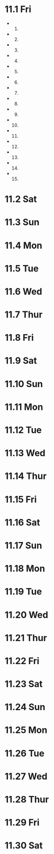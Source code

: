 # 11.1 Fri
* 1.
* 2.
* 3.
* 4.
* 5.
* 6.
* 7.
* 8.
* 9.
* 10.
* 11.
* 12.
* 13.
* 14.
* 15.

# 11.2 Sat
# 11.3 Sun

# 11.4 Mon
# 11.5 Tue
# 11.6 Wed
# 11.7 Thur
# 11.8 Fri
# 11.9 Sat
# 11.10 Sun

# 11.11 Mon
# 11.12 Tue
# 11.13 Wed
# 11.14 Thur
# 11.15 Fri
# 11.16 Sat
# 11.17 Sun

# 11.18 Mon
# 11.19 Tue
# 11.20 Wed
# 11.21 Thur
# 11.22 Fri
# 11.23 Sat
# 11.24 Sun

# 11.25 Mon
# 11.26 Tue
# 11.27 Wed
# 11.28 Thur
# 11.29 Fri
# 11.30 Sat
